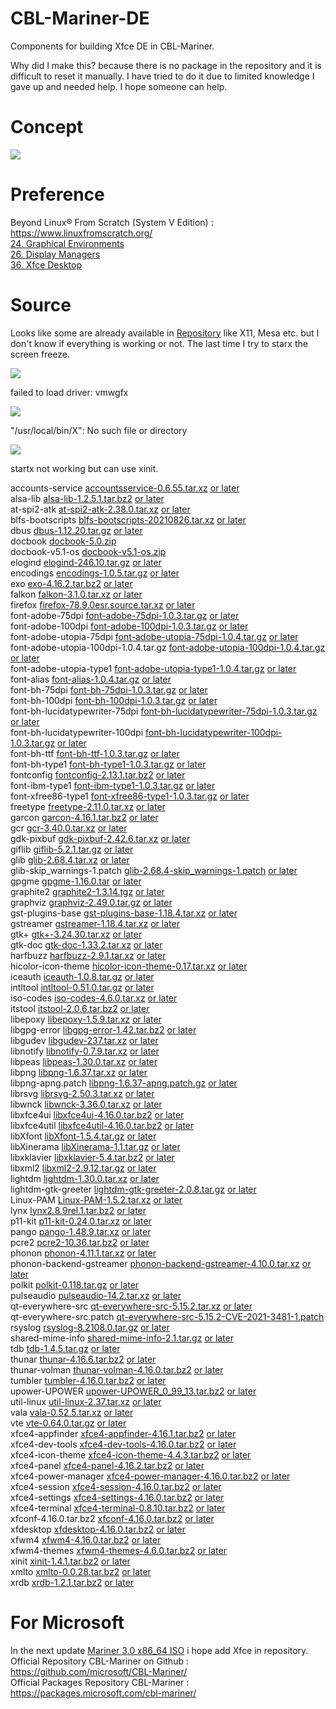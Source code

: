 # CBL-Mariner-DE
Components for building Xfce DE in CBL-Mariner.

Why did I make this? because there is no package in the repository and it is difficult to reset it manually. I have tried to do it due to limited knowledge I gave up and needed help. I hope someone can help.

# Concept
![](image/concept.png)

# Preference
Beyond Linux® From Scratch (System V Edition) : https://www.linuxfromscratch.org/ <br/>
[24. Graphical Environments](https://www.linuxfromscratch.org/blfs/view/stable/x/installing.html) <br/>
[26. Display Managers](https://www.linuxfromscratch.org/blfs/view/stable/x/dm.html) <br/>
[36. Xfce Desktop](https://www.linuxfromscratch.org/blfs/view/stable/xfce/xfce-core.html) <br/>

# Source
Looks like some are already available in [Repository](https://packages.microsoft.com/cbl-mariner/2.0/prod/base/x86_64/Packages/) like X11, Mesa etc. but I don't know if everything is working or not. The last time I try to starx the screen freeze. <br/>

![](image/virtualbox.png)

failed to load driver: vmwgfx

![](image/hyper-v.png)

"/usr/local/bin/X": No such file or directory

![](image/vmware.png)

startx not working but can use xinit.

accounts-service
[accountsservice-0.6.55.tar.xz](https://www.freedesktop.org/software/accountsservice/accountsservice-0.6.55.tar.xz) [or later](https://www.freedesktop.org/software/accountsservice/) <br/>
alsa-lib
[alsa-lib-1.2.5.1.tar.bz2](https://www.alsa-project.org/files/pub/lib/alsa-lib-1.2.5.1.tar.bz2) [or later](https://www.alsa-project.org/files/pub/lib/) <br/>
at-spi2-atk
[at-spi2-atk-2.38.0.tar.xz](https://download.gnome.org/sources/at-spi2-atk/2.38/at-spi2-atk-2.38.0.tar.xz) [or later](https://download.gnome.org/sources/at-spi2-atk/) <br/>
blfs-bootscripts
[blfs-bootscripts-20210826.tar.xz](https://anduin.linuxfromscratch.org/BLFS/blfs-bootscripts/blfs-bootscripts-20210826.tar.xz) [or later](https://anduin.linuxfromscratch.org/BLFS/blfs-bootscripts/) <br/>
dbus
[dbus-1.12.20.tar.gz](https://dbus.freedesktop.org/releases/dbus/dbus-1.12.20.tar.gz) [or later](https://dbus.freedesktop.org/releases/dbus/) <br/>
docbook
[docbook-5.0.zip](https://docbook.org/xml/5.0/docbook-5.0.zip) <br/>
docbook-v5.1-os
[docbook-v5.1-os.zip](https://docbook.org/xml/5.1/docbook-v5.1-os.zip) <br/>
elogind
[elogind-246.10.tar.gz](https://github.com/elogind/elogind/archive/v246.10/elogind-246.10.tar.gz) [or later](https://github.com/elogind/elogind/releases) <br/>
encodings
[encodings-1.0.5.tar.gz](https://www.x.org/releases/individual/font/encodings-1.0.5.tar.gz) [or later](https://www.x.org/releases/individual/font/) <br/>
exo
[exo-4.16.2.tar.bz2](https://archive.xfce.org/src/xfce/exo/4.16/exo-4.16.2.tar.bz2) [or later](https://archive.xfce.org/src/xfce/exo/) <br/>
falkon
[falkon-3.1.0.tar.xz](https://download.kde.org/stable/falkon/3.1/falkon-3.1.0.tar.xz) [or later](https://download.kde.org/Attic/falkon/) <br/>
firefox
[firefox-78.9.0esr.source.tar.xz](https://ftp.mozilla.org/pub/firefox/releases/78.9.0esr/source/) [or later](https://ftp.mozilla.org/pub/firefox/releases/) <br/>
font-adobe-75dpi
[font-adobe-75dpi-1.0.3.tar.gz](https://www.x.org/archive/individual/font/font-adobe-75dpi-1.0.3.tar.gz) [or later](https://www.x.org/archive/individual/font/) <br/>
font-adobe-100dpi
[font-adobe-100dpi-1.0.3.tar.gz](https://www.x.org/archive/individual/font/font-adobe-100dpi-1.0.3.tar.gz) [or later](https://www.x.org/archive/individual/font/) <br/>
font-adobe-utopia-75dpi
[font-adobe-utopia-75dpi-1.0.4.tar.gz](https://www.x.org/archive/individual/font/font-adobe-utopia-75dpi-1.0.4.tar.gz) [or later](https://www.x.org/archive/individual/font/) <br/>
font-adobe-utopia-100dpi-1.0.4.tar.gz
[font-adobe-utopia-100dpi-1.0.4.tar.gz](https://www.x.org/archive/individual/font/font-adobe-utopia-100dpi-1.0.4.tar.gz) [or later](https://www.x.org/archive/individual/font/) <br/>
font-adobe-utopia-type1
[font-adobe-utopia-type1-1.0.4.tar.gz](https://www.x.org/archive/individual/font/font-adobe-utopia-type1-1.0.4.tar.gz) [or later](https://www.x.org/archive/individual/font/) <br/>
font-alias
[font-alias-1.0.4.tar.gz](https://www.x.org/archive/individual/font/font-alias-1.0.4.tar.gz) [or later](https://www.x.org/archive/individual/font/) <br/>
font-bh-75dpi
[font-bh-75dpi-1.0.3.tar.gz](https://www.x.org/archive/individual/font/font-bh-75dpi-1.0.3.tar.gz) [or later](https://www.x.org/archive/individual/font/) <br/>
font-bh-100dpi
[font-bh-100dpi-1.0.3.tar.gz](https://www.x.org/archive/individual/font/font-bh-100dpi-1.0.3.tar.gz) [or later](https://www.x.org/archive/individual/font/) <br/>
font-bh-lucidatypewriter-75dpi
[font-bh-lucidatypewriter-75dpi-1.0.3.tar.gz](https://www.x.org/archive/individual/font/font-bh-lucidatypewriter-75dpi-1.0.3.tar.gz) [or later](https://www.x.org/archive/individual/font/) <br/>
font-bh-lucidatypewriter-100dpi
[font-bh-lucidatypewriter-100dpi-1.0.3.tar.gz](https://www.x.org/archive/individual/font/font-bh-lucidatypewriter-100dpi-1.0.3.tar.gz) [or later](https://www.x.org/archive/individual/font/) <br/>
font-bh-ttf
[font-bh-ttf-1.0.3.tar.gz](https://www.x.org/archive/individual/font/font-bh-ttf-1.0.3.tar.gz) [or later](https://www.x.org/archive/individual/font/) <br/>
font-bh-type1
[font-bh-type1-1.0.3.tar.gz](https://www.x.org/archive/individual/font/font-bh-type1-1.0.3.tar.gz) [or later](https://www.x.org/archive/individual/font/) <br/>
fontconfig
[fontconfig-2.13.1.tar.bz2](https://www.freedesktop.org/software/fontconfig/release/fontconfig-2.13.1.tar.bz2) [or later](https://www.freedesktop.org/software/fontconfig/release/) <br/>
font-ibm-type1
[font-ibm-type1-1.0.3.tar.gz](https://www.x.org/archive/individual/font/font-ibm-type1-1.0.3.tar.gz) [or later](https://www.x.org/archive/individual/font/) <br/>
font-xfree86-type1
[font-xfree86-type1-1.0.3.tar.gz](https://www.x.org/archive/individual/font/font-xfree86-type1-1.0.3.tar.gz) [or later](https://www.x.org/archive/individual/font/) <br/>
freetype
[freetype-2.11.0.tar.xz](https://downloads.sourceforge.net/freetype/freetype-2.11.0.tar.xz) [or later](https://sourceforge.net/projects/freetype/files/freetype2/) <br/>
garcon
[garcon-4.16.1.tar.bz2](https://archive.xfce.org/src/xfce/garcon/4.16/garcon-4.16.1.tar.bz2) [or later](https://archive.xfce.org/src/xfce/garcon/) <br/>
gcr
[gcr-3.40.0.tar.xz](https://download.gnome.org/sources/gcr/3.40/gcr-3.40.0.tar.xz) [or later](https://download.gnome.org/sources/gcr/) <br/>
gdk-pixbuf
[gdk-pixbuf-2.42.6.tar.xz](https://download.gnome.org/sources/gdk-pixbuf/2.42/gdk-pixbuf-2.42.6.tar.xz) [or later](https://download.gnome.org/sources/gdk-pixbuf/) <br/>
giflib
[giflib-5.2.1.tar.gz](https://sourceforge.net/projects/giflib/files/giflib-5.2.1.tar.gz) [or later](https://sourceforge.net/projects/giflib/files/) <br/>
glib
[glib-2.68.4.tar.xz](https://download.gnome.org/sources/glib/2.68/glib-2.68.4.tar.xz) [or later](https://download.gnome.org/sources/glib/) <br/>
glib-skip_warnings-1.patch
[glib-2.68.4-skip_warnings-1.patch](https://www.linuxfromscratch.org/patches/downloads/glib/glib-2.68.4-skip_warnings-1.patch) [or later](https://www.linuxfromscratch.org/patches/downloads/glib/) <br/>
gpgme
[gpgme-1.16.0.tar](https://www.gnupg.org/ftp/gcrypt/gpgme/gpgme-1.16.0.tar.bz2) [or later](https://www.gnupg.org/ftp/gcrypt/gpgme/) <br/>
graphite2
[graphite2-1.3.14.tgz](https://github.com/silnrsi/graphite/releases/download/1.3.14/graphite2-1.3.14.tgz) [or later](https://github.com/silnrsi/graphite/releases) <br/>
graphviz
[graphviz-2.49.0.tar.gz](https://ftp.osuosl.org/pub/blfs/conglomeration/graphviz/graphviz-2.49.0.tar.gz) [or later](https://ftp.osuosl.org/pub/blfs/conglomeration/graphviz/) <br/>
gst-plugins-base
[gst-plugins-base-1.18.4.tar.xz](https://gstreamer.freedesktop.org/src/gst-plugins-base/gst-plugins-base-1.18.4.tar.xz) [or later](https://gstreamer.freedesktop.org/src/gst-plugins-base/) <br/>
gstreamer
[gstreamer-1.18.4.tar.xz](https://gstreamer.freedesktop.org/src/gstreamer/gstreamer-1.18.4.tar.xz) [or later](https://gstreamer.freedesktop.org/src/gstreamer/) <br/>
gtk+
[gtk+-3.24.30.tar.xz](https://download.gnome.org/sources/gtk+/3.24/gtk+-3.24.30.tar.xz) [or later](https://download.gnome.org/sources/gtk+/) <br/>
gtk-doc
[gtk-doc-1.33.2.tar.xz](https://download.gnome.org/sources/gtk-doc/1.33/gtk-doc-1.33.2.tar.xz) [or later](https://download.gnome.org/sources/gtk-doc/) <br/>
harfbuzz
[harfbuzz-2.9.1.tar.xz](https://ftp.osuosl.org/pub/blfs/conglomeration/harfbuzz/harfbuzz-2.9.1.tar.xz) [or later](https://ftp.osuosl.org/pub/blfs/conglomeration/harfbuzz/) <br/>
hicolor-icon-theme
[hicolor-icon-theme-0.17.tar.xz](https://icon-theme.freedesktop.org/releases/hicolor-icon-theme-0.17.tar.xz) [or later](https://icon-theme.freedesktop.org/releases/) <br/>
iceauth
[iceauth-1.0.8.tar.gz](https://www.x.org/releases/individual/app/iceauth-1.0.8.tar.gz) [or later](https://www.x.org/releases/individual/app/) <br/>
intltool
[intltool-0.51.0.tar.gz](https://src.fedoraproject.org/repo/pkgs/intltool/intltool-0.51.0.tar.gz/12e517cac2b57a0121cda351570f1e63/intltool-0.51.0.tar.gz) [or later](https://src.fedoraproject.org/repo/pkgs/intltool/) <br/>
iso-codes
[iso-codes-4.6.0.tar.xz](https://ftp.osuosl.org/pub/blfs/conglomeration/iso-codes/iso-codes-4.6.0.tar.xz) [or later](https://ftp.osuosl.org/pub/blfs/conglomeration/iso-codes/) <br/>
itstool
[itstool-2.0.6.tar.bz2](http://files.itstool.org/itstool/itstool-2.0.6.tar.bz2) [or later](http://files.itstool.org/itstool/) <br/>
libepoxy
[libepoxy-1.5.9.tar.xz](https://github.com/anholt/libepoxy/releases/download/1.5.9/libepoxy-1.5.9.tar.xz) [or later](https://github.com/anholt/libepoxy/releases/) <br/>
libgpg-error
[libgpg-error-1.42.tar.bz2](https://www.gnupg.org/ftp/gcrypt/libgpg-error/libgpg-error-1.42.tar.bz2) [or later](https://www.gnupg.org/ftp/gcrypt/libgpg-error/) <br/>
libgudev
[libgudev-237.tar.xz](https://download.gnome.org/sources/libgudev/237/libgudev-237.tar.xz) [or later](https://download.gnome.org/sources/libgudev/) <br/>
libnotify
[libnotify-0.7.9.tar.xz](https://download.gnome.org/sources/libnotify/0.7/libnotify-0.7.9.tar.xz) [or later](https://download.gnome.org/sources/libnotify/) <br/>
libpeas
[libpeas-1.30.0.tar.xz](https://download.gnome.org/sources/libpeas/1.30/libpeas-1.30.0.tar.xz) [or later](https://download.gnome.org/sources/libpeas/) <br/>
libpng
[libpng-1.6.37.tar.xz](https://downloads.sourceforge.net/libpng/libpng-1.6.37.tar.xz) [or later](https://downloads.sourceforge.net/libpng/) <br/>
libpng-apng.patch
[libpng-1.6.37-apng.patch.gz](https://ftp.osuosl.org/pub/blfs/conglomeration/libpng/libpng-1.6.37-apng.patch.gz) [or later](https://ftp.osuosl.org/pub/blfs/conglomeration/libpng/) <br/>
librsvg
[librsvg-2.50.3.tar.xz](https://download.gnome.org/sources/librsvg/2.50/librsvg-2.50.3.tar.xz) [or later](https://download.gnome.org/sources/librsvg/) <br/>
libwnck
[libwnck-3.36.0.tar.xz](https://download.gnome.org/sources/libwnck/3.36/libwnck-3.36.0.tar.xz) [or later](https://download.gnome.org/sources/libwnck/)  <br/>
libxfce4ui
[libxfce4ui-4.16.0.tar.bz2](https://archive.xfce.org/src/xfce/libxfce4ui/4.16/libxfce4ui-4.16.0.tar.bz2) [or later](https://archive.xfce.org/src/xfce/libxfce4ui/)  <br/>
libxfce4util
[libxfce4util-4.16.0.tar.bz2](https://archive.xfce.org/src/xfce/libxfce4util/4.16/libxfce4util-4.16.0.tar.bz2) [or later](https://archive.xfce.org/src/xfce/libxfce4util/)  <br/>
libXfont
[libXfont-1.5.4.tar.gz](https://www.x.org/archive/individual/lib/libXfont-1.5.4.tar.gz) [or later](https://www.x.org/archive/individual/lib/)  <br/>
libXinerama
[libXinerama-1.1.tar.gz](https://www.x.org/archive/individual/lib/libXinerama-1.1.tar.gz) [or later](https://www.x.org/archive/individual/lib/)  <br/>
libxklavier
[libxklavier-5.4.tar.bz2](https://people.freedesktop.org/~svu/libxklavier-5.4.tar.bz2) [or later](https://people.freedesktop.org/~svu/)  <br/>
libxml2
[libxml2-2.9.12.tar.gz](http://xmlsoft.org/sources/libxml2-2.9.12.tar.gz) [or later](http://xmlsoft.org/sources/)  <br/>
lightdm
[lightdm-1.30.0.tar.xz](https://github.com/CanonicalLtd/lightdm/releases/download/1.30.0/lightdm-1.30.0.tar.xz) [or later](https://github.com/CanonicalLtd/lightdm/releases/)  <br/>
lightdm-gtk-greeter
[lightdm-gtk-greeter-2.0.8.tar.gz](https://ftp.osuosl.org/pub/blfs/conglomeration/lightdm/lightdm-gtk-greeter-2.0.8.tar.gz) [or later](https://ftp.osuosl.org/pub/blfs/conglomeration/lightdm/)  <br/>
Linux-PAM
[Linux-PAM-1.5.2.tar.xz](https://github.com/linux-pam/linux-pam/releases/download/v1.5.2/Linux-PAM-1.5.2.tar.xz) [or later](https://github.com/linux-pam/linux-pam/releases/)  <br/>
lynx
[lynx2.8.9rel.1.tar.bz2](https://invisible-mirror.net/archives/lynx/tarballs/lynx2.8.9rel.1.tar.bz2) [or later](https://invisible-mirror.net/archives/lynx/tarballs/)  <br/>
p11-kit
[p11-kit-0.24.0.tar.xz](https://github.com/p11-glue/p11-kit/releases/download/0.24.0/p11-kit-0.24.0.tar.xz) [or later](https://github.com/p11-glue/p11-kit/releases/)  <br/>
pango
[pango-1.48.9.tar.xz](https://download.gnome.org/sources/pango/1.48/pango-1.48.9.tar.xz) [or later](https://download.gnome.org/sources/pango/)  <br/>
pcre2
[pcre2-10.36.tar.bz2](https://ftp.exim.org/pub/pcre/pcre2-10.36.tar.bz2) [or later](https://ftp.exim.org/pub/pcre/)  <br/>
phonon
[phonon-4.11.1.tar.xz](https://download.kde.org/stable/phonon/4.11.1/phonon-4.11.1.tar.xz) [or later](https://download.kde.org/stable/phonon/)  <br/>
phonon-backend-gstreamer
[phonon-backend-gstreamer-4.10.0.tar.xz](https://download.kde.org/stable/phonon/phonon-backend-gstreamer/4.10.0/phonon-backend-gstreamer-4.10.0.tar.xz) [or later](https://download.kde.org/stable/phonon/phonon-backend-gstreamer/)  <br/>
polkit
[polkit-0.118.tar.gz](https://www.freedesktop.org/software/polkit/releases/polkit-0.118.tar.gz) [or later](https://www.freedesktop.org/software/polkit/releases/)  <br/>
pulseaudio
[pulseaudio-14.2.tar.xz](https://www.freedesktop.org/software/pulseaudio/releases/pulseaudio-14.2.tar.xz) [or later](https://www.freedesktop.org/software/pulseaudio/releases/)  <br/>
qt-everywhere-src
[qt-everywhere-src-5.15.2.tar.xz](https://download.qt.io/archive/qt/5.15/5.15.2/single/qt-everywhere-src-5.15.2.tar.xz) [or later](https://download.qt.io/archive/qt)  <br/>
qt-everywhere-src.patch
[qt-everywhere-src-5.15.2-CVE-2021-3481-1.patch](https://www.linuxfromscratch.org/patches/downloads/qt-everywhere-src/qt-everywhere-src-5.15.2-CVE-2021-3481-1.patch) <br/>
rsyslog
[rsyslog-8.2108.0.tar.gz](http://www.rsyslog.com/download/files/download/rsyslog/rsyslog-8.2108.0.tar.gz) [or later](https://www.rsyslog.com/downloads/download-other/)  <br/>
shared-mime-info
[shared-mime-info-2.1.tar.gz](https://ftp.osuosl.org/pub/blfs/conglomeration/shared-mime-info/shared-mime-info-2.1.tar.gz) [or later](https://ftp.osuosl.org/pub/blfs/conglomeration/shared-mime-info/)  <br/>
tdb
[tdb-1.4.5.tar.gz](https://download.samba.org/pub/tdb/tdb-1.4.5.tar.gz) [or later](https://download.samba.org/pub/tdb/)  <br/>
thunar
[thunar-4.16.6.tar.bz2](https://archive.xfce.org/src/xfce/thunar/4.16/thunar-4.16.6.tar.bz2) [or later](https://archive.xfce.org/src/xfce/thunar/)  <br/>
thunar-volman
[thunar-volman-4.16.0.tar.bz2](https://archive.xfce.org/src/xfce/thunar-volman/4.16/thunar-volman-4.16.0.tar.bz2) [or later](https://archive.xfce.org/src/xfce/thunar-volman/)  <br/>
tumbler
[tumbler-4.16.0.tar.bz2](https://archive.xfce.org/src/xfce/tumbler/4.16/tumbler-4.16.0.tar.bz2) [or later](https://archive.xfce.org/src/xfce/tumbler/)  <br/>
upower-UPOWER
[upower-UPOWER_0_99_13.tar.bz2](https://ftp.osuosl.org/pub/blfs/conglomeration/upower/upower-UPOWER_0_99_13.tar.bz2) [or later](https://ftp.osuosl.org/pub/blfs/conglomeration/upower/)  <br/>
util-linux
[util-linux-2.37.tar.xz](https://cdn.kernel.org/pub/linux/utils/util-linux/v2.37/util-linux-2.37.tar.xz) [or later](https://cdn.kernel.org/pub/linux/utils/util-linux/)  <br/>
vala
[vala-0.52.5.tar.xz](https://download.gnome.org/sources/vala/0.52/vala-0.52.5.tar.xz) [or later](https://download.gnome.org/sources/vala/)  <br/>
vte
[vte-0.64.0.tar.gz](https://ftp.osuosl.org/pub/blfs/conglomeration/vte/vte-0.64.0.tar.gz) [or later](https://ftp.osuosl.org/pub/blfs/conglomeration/vte/)  <br/>
xfce4-appfinder
[xfce4-appfinder-4.16.1.tar.bz2](https://archive.xfce.org/src/xfce/xfce4-appfinder/4.16/xfce4-appfinder-4.16.1.tar.bz2) [or later](https://archive.xfce.org/src/xfce/xfce4-appfinder/)  <br/>
xfce4-dev-tools
[xfce4-dev-tools-4.16.0.tar.bz2](https://archive.xfce.org/src/xfce/xfce4-dev-tools/4.16/xfce4-dev-tools-4.16.0.tar.bz2) [or later](https://archive.xfce.org/src/xfce/xfce4-dev-tools/)  <br/>
xfce4-icon-theme
[xfce4-icon-theme-4.4.3.tar.bz2](https://archive.xfce.org/src/art/xfce4-icon-theme/4.4/xfce4-icon-theme-4.4.3.tar.bz2) [or later](https://archive.xfce.org/src/art/xfce4-icon-theme/)  <br/>
xfce4-panel
[xfce4-panel-4.16.2.tar.bz2](https://archive.xfce.org/src/xfce/xfce4-panel/4.16/xfce4-panel-4.16.2.tar.bz2) [or later](https://archive.xfce.org/src/xfce/xfce4-panel/)  <br/>
xfce4-power-manager
[xfce4-power-manager-4.16.0.tar.bz2](https://archive.xfce.org/src/xfce/xfce4-power-manager/4.16/xfce4-power-manager-4.16.0.tar.bz2) [or later](https://archive.xfce.org/src/xfce/xfce4-power-manager/)  <br/>
xfce4-session
[xfce4-session-4.16.0.tar.bz2](https://archive.xfce.org/src/xfce/xfce4-session/4.16/xfce4-session-4.16.0.tar.bz2) [or later](https://archive.xfce.org/src/xfce/xfce4-session/)  <br/>
xfce4-settings
[xfce4-settings-4.16.0.tar.bz2](https://archive.xfce.org/src/xfce/xfce4-settings/4.16/xfce4-settings-4.16.0.tar.bz2) [or later](https://archive.xfce.org/src/xfce/xfce4-settings/)  <br/>
xfce4-terminal
[xfce4-terminal-0.8.10.tar.bz2](https://archive.xfce.org/src/apps/xfce4-terminal/0.8/xfce4-terminal-0.8.10.tar.bz2) [or later](https://archive.xfce.org/src/apps/xfce4-terminal/0.8/xfce4-terminal-0.8.10.tar.bz2)  <br/>
xfconf-4.16.0.tar.bz2
[xfconf-4.16.0.tar.bz2](https://archive.xfce.org/src/xfce/xfconf/4.16/xfconf-4.16.0.tar.bz2) [or later](https://archive.xfce.org/src/xfce/xfconf/)  <br/>
xfdesktop
[xfdesktop-4.16.0.tar.bz2](https://archive.xfce.org/src/xfce/xfdesktop/4.16/xfdesktop-4.16.0.tar.bz2) [or later](https://archive.xfce.org/src/xfce/xfdesktop/)  <br/>
xfwm4
[xfwm4-4.16.0.tar.bz2](https://archive.xfce.org/src/xfce/xfwm4/4.16/xfwm4-4.16.0.tar.bz2) [or later](https://archive.xfce.org/src/xfce/xfwm4/)  <br/>
xfwm4-themes
[xfwm4-themes-4.6.0.tar.bz2](https://archive.xfce.org/src/art/xfwm4-themes/4.6/xfwm4-themes-4.6.0.tar.bz2) [or later](https://archive.xfce.org/src/art/xfwm4-themes/)  <br/>
xinit
[xinit-1.4.1.tar.bz2](https://www.x.org/pub/individual/app/xinit-1.4.1.tar.bz2) [or later](https://www.x.org/pub/individual/app/)  <br/>
xmlto
[xmlto-0.0.28.tar.bz2](https://releases.pagure.org/xmlto/xmlto-0.0.28.tar.bz2) [or later](https://releases.pagure.org/xmlto/)  <br/>
xrdb
[xrdb-1.2.1.tar.bz2](https://www.x.org/releases/individual/app/xrdb-1.2.1.tar.bz2) [or later](https://www.x.org/releases/individual/app/)  <br/>

# For Microsoft
In the next update [Mariner 3.0 x86_64 ISO](https://aka.ms/mariner-3.0-x86_64-iso) i hope add Xfce in repository. <br/>
Official Repository CBL-Mariner on Github : https://github.com/microsoft/CBL-Mariner/ <br/>
Official Packages Repository CBL-Mariner : https://packages.microsoft.com/cbl-mariner/ <br/>